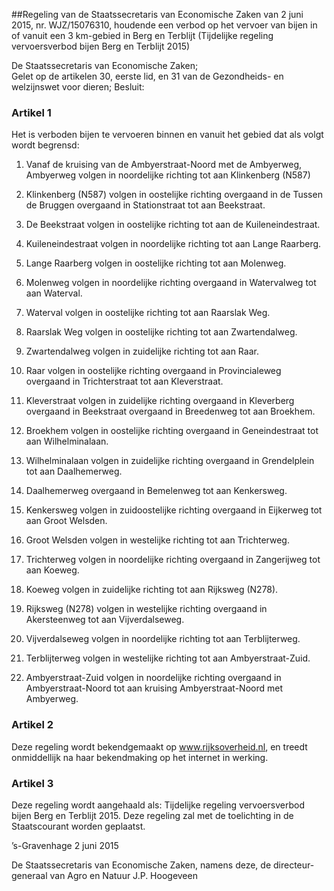 <meta http-equiv='Content-Type' content='text/html; charset=utf-8' />

##Regeling van de Staatssecretaris van Economische Zaken van 2 juni 2015, nr. WJZ/15076310, houdende een verbod op het vervoer van bijen in of vanuit een 3 km-gebied in Berg en Terblijt (Tijdelijke regeling vervoersverbod bijen Berg en Terblijt 2015)

De Staatssecretaris van Economische Zaken;  
Gelet op de artikelen 30, eerste lid, en 31 van de Gezondheids- en welzijnswet voor dieren;
Besluit:    

### Artikel  1  

Het is verboden bijen te vervoeren binnen en vanuit het gebied dat als volgt wordt begrensd: 

1. Vanaf de kruising van de Ambyerstraat-Noord met de Ambyerweg, Ambyerweg volgen in noordelijke richting tot aan Klinkenberg (N587)  

2. Klinkenberg (N587) volgen in oostelijke richting overgaand in de Tussen de Bruggen overgaand in Stationstraat tot aan Beekstraat.  

3. De Beekstraat volgen in oostelijke richting tot aan de Kuileneindestraat.  

4. Kuileneindestraat volgen in noordelijke richting tot aan Lange Raarberg.  

5. Lange Raarberg volgen in oostelijke richting tot aan Molenweg.  

6. Molenweg volgen in noordelijke richting overgaand in Watervalweg tot aan Waterval.  

7. Waterval volgen in oostelijke richting tot aan Raarslak Weg.  

8. Raarslak Weg volgen in oostelijke richting tot aan Zwartendalweg.  

9. Zwartendalweg volgen in zuidelijke richting tot aan Raar.  

10. Raar volgen in oostelijke richting overgaand in Provincialeweg overgaand in Trichterstraat tot aan Kleverstraat.  

11. Kleverstraat volgen in zuidelijke richting overgaand in Kleverberg overgaand in Beekstraat overgaand in Breedenweg tot aan Broekhem.  

12. Broekhem volgen in oostelijke richting overgaand in Geneindestraat tot aan Wilhelminalaan.  

13. Wilhelminalaan volgen in zuidelijke richting overgaand in Grendelplein tot aan Daalhemerweg.  

14. Daalhemerweg overgaand in Bemelenweg tot aan Kenkersweg.  

15. Kenkersweg volgen in zuidoostelijke richting overgaand in Eijkerweg tot aan Groot Welsden.  

16. Groot Welsden volgen in westelijke richting tot aan Trichterweg.  

17. Trichterweg volgen in noordelijke richting overgaand in Zangerijweg tot aan Koeweg.  

18. Koeweg volgen in zuidelijke richting tot aan Rijksweg (N278).  

19. Rijksweg (N278) volgen in westelijke richting overgaand in Akersteenweg tot aan Vijverdalseweg.  

20. Vijverdalseweg volgen in noordelijke richting tot aan Terblijterweg.  

21. Terblijterweg volgen in westelijke richting tot aan Ambyerstraat-Zuid.  

22. Ambyerstraat-Zuid volgen in noordelijke richting overgaand in Ambyerstraat-Noord tot aan kruising Ambyerstraat-Noord met Ambyerweg.   

### Artikel  2  

Deze regeling wordt bekendgemaakt op www.rijksoverheid.nl, en treedt onmiddellijk na haar bekendmaking op het internet in werking. 

### Artikel  3  

Deze regeling wordt aangehaald als: Tijdelijke regeling vervoersverbod bijen Berg en Terblijt 2015. 
Deze regeling zal met de toelichting in de Staatscourant worden geplaatst.   

’s-Gravenhage 
2 juni 2015   

De 
Staatssecretaris van Economische Zaken, namens deze, 
de directeur-generaal van Agro en Natuur 
J.P. Hoogeveen     
